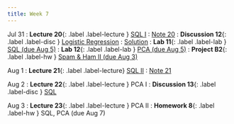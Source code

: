 ```yaml
---
title: Week 7
---
```


Jul 31
: **Lecture 20**{: .label .label-lecture } [SQL I](lecture/lec20)
    : [Note 20](http://ds100.org/course-notes-su23/sql_I/sql_I.html)
: **Discussion 12**{: .label .label-disc } [Logistic Regression](https://drive.google.com/file/d/1FR2Lij2JBrvHKmQ49lJ4CNPLnLW3OAaw/view?usp=sharing)
    : [Solution](https://drive.google.com/file/d/1SJiPcLcoLq09xPO7IoIsSr2_5BHgp1uP/view?usp=sharing)
: **Lab 11**{: .label .label-lab } [SQL (due Aug 5)](http://data100-jl4.datahub.berkeley.edu/hub/user-redirect/git-pull?repo=https%3A%2F%2Fgithub.com%2FDS-100%2Fsu23-materials&branch=main&urlpath=lab%2Ftree%2Fsu23-materials%2Flab%2Flab11%2Flab11.ipynb)
: **Lab 12**{: .label .label-lab } [PCA (due Aug 5)](http://data100-jl4.datahub.berkeley.edu/hub/user-redirect/git-pull?repo=https%3A%2F%2Fgithub.com%2FDS-100%2Fsu23-materials&branch=main&urlpath=lab%2Ftree%2Fsu23-materials%2Flab%2Flab12%2Flab12.ipynb)
: **Project B2**{: .label .label-hw } [Spam & Ham II (due Aug 3)](http://data100-jl4.datahub.berkeley.edu/hub/user-redirect/git-pull?repo=https%3A%2F%2Fgithub.com%2FDS-100%2Fsu23-materials&branch=main&urlpath=lab%2Ftree%2Fsu23-materials%2Fproj%2FprojB2%2FprojB2.ipynb)

Aug 1
: **Lecture 21**{: .label .label-lecture} [SQL II](lecture/lec21)
    : [Note 21](https://ds100.org/course-notes-su23/sql_II/sql_II.html)

Aug 2
: **Lecture 22**{: .label .label-lecture } PCA I
: **Discussion 13**{: .label .label-disc } [SQL](https://drive.google.com/file/d/1je0OyWazU7-2x4mYhOWhPdf-h7w-SdnM/view?usp=sharing)

Aug 3
: **Lecture 23**{: .label .label-lecture } PCA II
: **Homework 8**{: .label .label-hw } SQL, PCA (due Aug 7)
